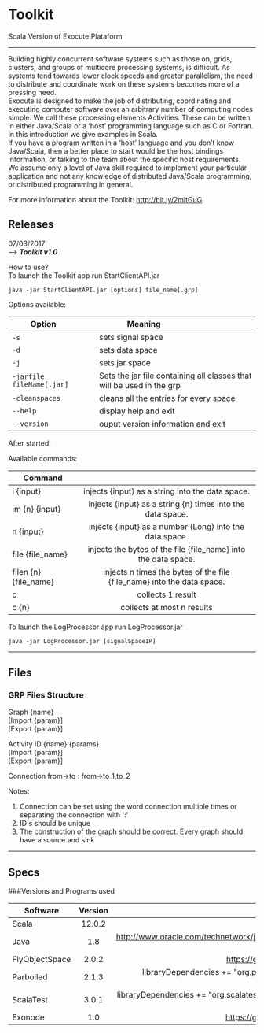 # Toolkit

Scala Version of Exocute Plataform 

-------------------------------------------------------------------------------
Building highly concurrent software systems such as those on, grids, clusters, and groups of multicore processing systems, is difficult. As systems tend towards lower clock speeds and greater parallelism, the need to distribute and coordinate work on these systems becomes more of a pressing need. <br />
Exocute is designed to make the job of distributing, coordinating and executing computer software over an arbitrary number of computing nodes simple. We call these processing elements Activities. These can be written in either Java/Scala or a ‘host’ programming language such as C or Fortran. In this introduction we give examples in Scala. <br />
If you have a program written in a ‘host’ language and you don’t know Java/Scala, then a better place to start would be the host bindings information, or talking to the team about the specific host requirements. <br />
We assume only a level of Java skill required to implement your particular application and not any knowledge of distributed Java/Scala programming, or distributed programming in general.<br />

For more information about the Toolkit: http://bit.ly/2mitGuG

## Releases 

07/03/2017 <br />
--> ***Toolkit v1.0*** <br />

How to use? <br />
To launch the Toolkit app run StartClientAPI.jar
  ```
java -jar StartClientAPI.jar [options] file_name[.grp]
```
Options available: <br />



| Option                           | Meaning                                |
| ---                              | ---                                    |
| `-s`                             | sets signal space                      |
| `-d  `                           | sets data space                        |
| `-j `                            | sets jar space                         |
| `-jarfile fileName[.jar] `       | Sets the jar file containing all classes that will be used in the grp         |
| `-cleanspaces`                   | cleans all the entries for every space | 
| `--help    `                     | display help and exit                  | 
| `--version`                      | ouput version information and exit     | 


After started:<br />

Available commands:<br />

| Command               |               | 
| -----------------     |:-------------:|
| i {input}             | injects {input} as a string into the data space. |
| im {n} {input}        | injects {input} as a string {n} times into the data space. |
| n {input}             | injects {input} as a number (Long) into the data space. |
| file {file_name}      | injects the bytes of the file {file_name} into the data space. |
| filen {n} {file_name} | injects n times the bytes of the file {file_name} into the data space. |
| c                     | collects 1 result |  
| c {n}                 | collects at most n results |  

To launch the LogProcessor app run LogProcessor.jar

  ```
java -jar LogProcessor.jar [signalSpaceIP]
```
  
  

-------------------------------------------------------------------------------

## Files

### GRP Files Structure
Graph {name}<br />
[Import {param}]<br />
[Export {param}]<br />

Activity ID {name}:{params}   
[Import {param}]              
[Export {param}]              

Connection from->to : from->to_1,to_2 

Notes: <br />
1) Connection can be set using the word connection multiple times or separating the connection with ':'<br />
2) ID's should be unique<br />
3) The construction of the graph should be correct. Every graph should have a source and sink<br />

-------------------------------------------------------------------------------

## Specs

###Versions and Programs used 

 
| Software       | Version       | Link  /sbt                                 |
| ---------------|:-------------:| --------------------------------------:|
| Scala          | 12.0.2        |                                        |
| Java           | 1.8           | http://www.oracle.com/technetwork/java/javase/downloads/jdk8-downloads-2133151.html   |
| FlyObjectSpace | 2.0.2         |  https://github.com/fly-object-space   |
| Parboiled      | 2.1.3         |  libraryDependencies += "org.parboiled" %% "parboiled" % "2.1.3"   |
| ScalaTest      | 3.0.1         |  libraryDependencies += "org.scalatest" %% "scalatest" % "3.0.1" % "test"   |
| Exonode        | 1.0           |  https://github.com/exocute/ExoNode   |

